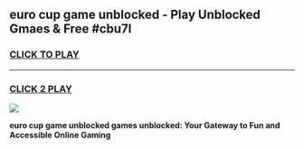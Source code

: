 
## euro cup game unblocked - Play Unblocked Gmaes & Free #cbu7l
<h3>
<a href="https://news.freeplayer.one?title=euro_cup_game_unblocked&ref=24F">CLICK TO PLAY</a></h3>
<hr>

<h3>
<a href="https://news.freeplayer.one?title=euro_cup_game_unblocked&ref=24F">CLICK 2 PLAY</a>
  
</h3>

<a href="https://news.freeplayer.one?title=euro_cup_game_unblocked&ref=24F/"><img src="https://clearcache.store/games.png"></a>


**euro cup game unblocked games unblocked: Your Gateway to Fun and Accessible Online Gaming**
